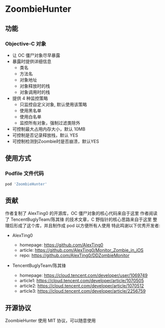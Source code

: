 # ZoombieHunter

## 功能

### Objective-C 对象

- 让 OC 僵尸对象尽早暴露
- 暴露时提供详细信息
  - 类名
  - 方法名
  - 对象地址
  - 对象释放时的栈
  - 对象调用时的栈
- 提供 4 种监控策略
  - 只监控自定义对象, 默认使用该策略
  - 使用黑名单
  - 使用白名单
  - 监控所有对象，强制过滤类除外
- 可控制最大占用内存大小，默认 10MB
- 可控制是否记录释放栈，默认 YES
- 可控制检测到Zoombie时是否崩溃，默认YES

## 使用方式

### Podfile 文件代码

```Ruby
pod 'ZoombieHunter'
```

## 贡献

作者复制了 AlexTing0 的开源库，OC 僵尸对象的核心代码来自于这里
作者阅读了 TencentBuglyTeam/陈其锋 的技术文章，C 野指针的核心思路来自于这里
整理后形成了这个库，并且制作成 pod 以方便所有人使用
特此鸣谢以下优秀开发者:

- AlexTing0
  - homepage: <https://github.com/AlexTing0>
  - article: <https://github.com/AlexTing0/Monitor_Zombie_in_iOS>
  - repo: <https://github.com/AlexTing0/DDZombieMonitor>

- TencentBuglyTeam/陈其锋
  - homepage: <https://cloud.tencent.com/developer/user/1069749>
  - article1: <https://cloud.tencent.com/developer/article/1070505>
  - article2: <https://cloud.tencent.com/developer/article/1070512>
  - article3: <https://cloud.tencent.com/developer/article/2256759>

## 开源协议

ZoombieHunter 使用 MIT 协议，可以随意使用
